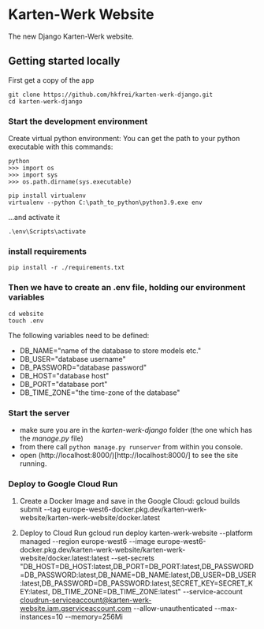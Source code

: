 # Karten-Werk Website

The new Django Karten-Werk website.

## Getting started locally

First get a copy of the app

```
git clone https://github.com/hkfrei/karten-werk-django.git
cd karten-werk-django
```

### Start the development environment

Create virtual python environment:
You can get the path to your python executable with this commands:

```
python
>>> import os
>>> import sys
>>> os.path.dirname(sys.executable)
```

```
pip install virtualenv
virtualenv --python C:\path_to_python\python3.9.exe env
```

...and activate it

```
.\env\Scripts\activate
```

### install requirements

```
pip install -r ./requirements.txt
```

### Then we have to create an .env file, holding our environment variables

```
cd website
touch .env
```

The following variables need to be defined:

- DB_NAME="name of the database to store models etc."
- DB_USER="database username"
- DB_PASSWORD="database password"
- DB_HOST="database host"
- DB_PORT="database port"
- DB_TIME_ZONE="the time-zone of the database"

### Start the server

- make sure you are in the _karten-werk-django_ folder (the one which has the _manage.py_ file)
- from there call `python manage.py runserver` from within you console.
- open (http://localhost:8000/)[http://localhost:8000/] to see the site running.

### Deploy to Google Cloud Run

1. Create a Docker Image and save in the Google Cloud:
   gcloud builds submit --tag europe-west6-docker.pkg.dev/karten-werk-website/karten-werk-website/docker.latest

2. Deploy to Cloud Run
   gcloud run deploy karten-werk-website --platform managed --region europe-west6 --image europe-west6-docker.pkg.dev/karten-werk-website/karten-werk-website/docker.latest:latest --set-secrets "DB_HOST=DB_HOST:latest,DB_PORT=DB_PORT:latest,DB_PASSWORD=DB_PASSWORD:latest,DB_NAME=DB_NAME:latest,DB_USER=DB_USER:latest,DB_PASSWORD=DB_PASSWORD:latest,SECRET_KEY=SECRET_KEY:latest, DB_TIME_ZONE=DB_TIME_ZONE:latest" --service-account cloudrun-serviceaccount@karten-werk-website.iam.gserviceaccount.com --allow-unauthenticated --max-instances=10 --memory=256Mi
